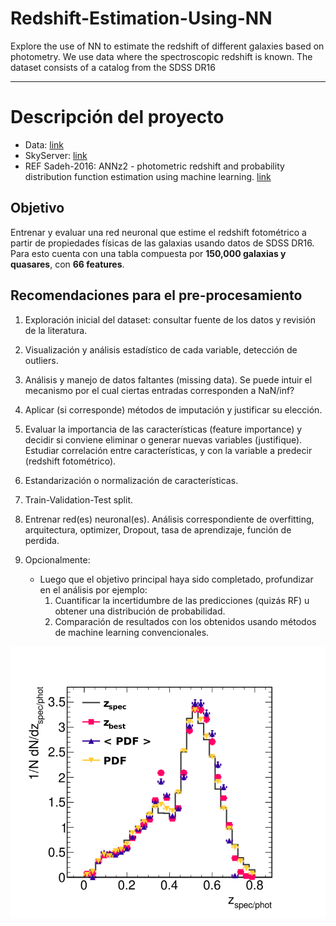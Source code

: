 # Redshift-Estimation-Using-NN
Explore the use of NN to estimate the redshift of different galaxies based on photometry. We use data where the spectroscopic redshift is known. The dataset consists of a catalog from the SDSS DR16

---

# Descripción del proyecto

- Data: [link](https://drive.google.com/file/d/1MwcRINI1aGcdfMXlY70xMNF2INpZtnwK/view)
- SkyServer: [link](https://skyserver.sdss.org/dr16/en/tools/search/SQS.aspx)
- REF Sadeh-2016: ANNz2 - photometric redshift and probability distribution function estimation using machine learning. [link](https://arxiv.org/pdf/1507.00490)

## Objetivo 

Entrenar y evaluar una red neuronal que estime el redshift fotométrico a partir de propiedades físicas de las galaxias usando datos de SDSS DR16. Para esto cuenta con una tabla compuesta por **150,000 galaxias y quasares**, con **66 features**.

## Recomendaciones para el pre-procesamiento 

1. Exploración inicial del dataset: consultar fuente de los datos y revisión de la literatura.

2. Visualización y análisis estadístico de cada variable, detección de outliers.

3. Análisis y manejo de datos faltantes (missing data). Se puede intuir el mecanismo por el cual ciertas entradas corresponden a NaN/inf?

4. Aplicar (si corresponde) métodos de imputación y justificar su elección.

5. Evaluar la importancia de las características (feature importance) y decidir si conviene eliminar o generar nuevas variables (justifique). Estudiar correlación entre características, y con la variable a predecir (redshift fotométrico).

6. Estandarización o normalización de características.

7. Train-Validation-Test split.

8. Entrenar red(es) neuronal(es). Análisis correspondiente de overfitting, arquitectura, optimizer, Dropout, tasa de aprendizaje, función de perdida.

9. Opcionalmente:
	- Luego que el objetivo principal haya sido completado, profundizar en el análisis por ejemplo: 
		1. Cuantificar la incertidumbre de las predicciones (quizás RF) u obtener una distribución de probabilidad.
		2. Comparación de resultados con los obtenidos usando métodos de machine learning convencionales.


![Alt text](Figures/boss_metricsNominal_Nz.png "Title")


